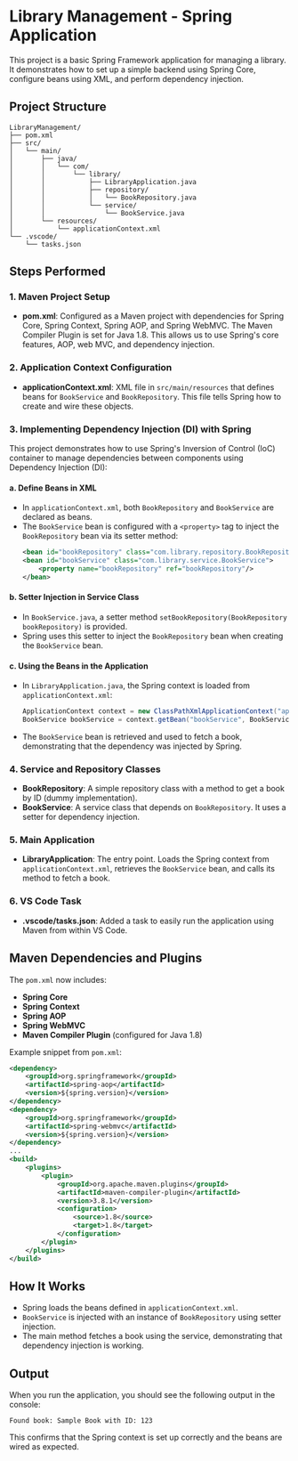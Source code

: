 # Library Management - Spring Application

This project is a basic Spring Framework application for managing a library. It demonstrates how to set up a simple backend using Spring Core, configure beans using XML, and perform dependency injection.

## Project Structure

```
LibraryManagement/
├── pom.xml
├── src/
│   └── main/
│       ├── java/
│       │   └── com/
│       │       └── library/
│       │           ├── LibraryApplication.java
│       │           ├── repository/
│       │           │   └── BookRepository.java
│       │           └── service/
│       │               └── BookService.java
│       └── resources/
│           └── applicationContext.xml
└── .vscode/
    └── tasks.json
```

## Steps Performed

### 1. Maven Project Setup
- **pom.xml**: Configured as a Maven project with dependencies for Spring Core, Spring Context, Spring AOP, and Spring WebMVC. The Maven Compiler Plugin is set for Java 1.8. This allows us to use Spring's core features, AOP, web MVC, and dependency injection.

### 2. Application Context Configuration
- **applicationContext.xml**: XML file in `src/main/resources` that defines beans for `BookService` and `BookRepository`. This file tells Spring how to create and wire these objects.

### 3. Implementing Dependency Injection (DI) with Spring
This project demonstrates how to use Spring's Inversion of Control (IoC) container to manage dependencies between components using Dependency Injection (DI):

#### a. Define Beans in XML
- In `applicationContext.xml`, both `BookRepository` and `BookService` are declared as beans.
- The `BookService` bean is configured with a `<property>` tag to inject the `BookRepository` bean via its setter method:
  ```xml
  <bean id="bookRepository" class="com.library.repository.BookRepository"/>
  <bean id="bookService" class="com.library.service.BookService">
      <property name="bookRepository" ref="bookRepository"/>
  </bean>
  ```

#### b. Setter Injection in Service Class
- In `BookService.java`, a setter method `setBookRepository(BookRepository bookRepository)` is provided.
- Spring uses this setter to inject the `BookRepository` bean when creating the `BookService` bean.

#### c. Using the Beans in the Application
- In `LibraryApplication.java`, the Spring context is loaded from `applicationContext.xml`:
  ```java
  ApplicationContext context = new ClassPathXmlApplicationContext("applicationContext.xml");
  BookService bookService = context.getBean("bookService", BookService.class);
  ```
- The `BookService` bean is retrieved and used to fetch a book, demonstrating that the dependency was injected by Spring.

### 4. Service and Repository Classes
- **BookRepository**: A simple repository class with a method to get a book by ID (dummy implementation).
- **BookService**: A service class that depends on `BookRepository`. It uses a setter for dependency injection.

### 5. Main Application
- **LibraryApplication**: The entry point. Loads the Spring context from `applicationContext.xml`, retrieves the `BookService` bean, and calls its method to fetch a book.

### 6. VS Code Task
- **.vscode/tasks.json**: Added a task to easily run the application using Maven from within VS Code.

## Maven Dependencies and Plugins

The `pom.xml` now includes:

- **Spring Core**
- **Spring Context**
- **Spring AOP**
- **Spring WebMVC**
- **Maven Compiler Plugin** (configured for Java 1.8)

Example snippet from `pom.xml`:
```xml
<dependency>
    <groupId>org.springframework</groupId>
    <artifactId>spring-aop</artifactId>
    <version>${spring.version}</version>
</dependency>
<dependency>
    <groupId>org.springframework</groupId>
    <artifactId>spring-webmvc</artifactId>
    <version>${spring.version}</version>
</dependency>
...
<build>
    <plugins>
        <plugin>
            <groupId>org.apache.maven.plugins</groupId>
            <artifactId>maven-compiler-plugin</artifactId>
            <version>3.8.1</version>
            <configuration>
                <source>1.8</source>
                <target>1.8</target>
            </configuration>
        </plugin>
    </plugins>
</build>
```
## How It Works
- Spring loads the beans defined in `applicationContext.xml`.
- `BookService` is injected with an instance of `BookRepository` using setter injection.
- The main method fetches a book using the service, demonstrating that dependency injection is working.

## Output
When you run the application, you should see the following output in the console:

```
Found book: Sample Book with ID: 123
```

This confirms that the Spring context is set up correctly and the beans are wired as expected.